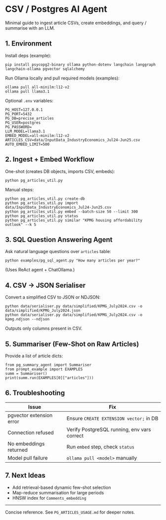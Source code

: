 # CSV / Postgres AI Agent

Minimal guide to ingest article CSVs, create embeddings, and query / summarise with an LLM.

## 1. Environment

Install deps (example):

```
pip install psycopg2-binary ollama python-dotenv langchain langgraph langchain-ollama pgvector sqlalchemy
```

Run Ollama locally and pull required models (examples):

```
ollama pull all-minilm:l12-v2
ollama pull llama3.1
```

Optional `.env` variables:

```
PG_HOST=127.0.0.1
PG_PORT=5432
PG_DB=precise_articles
PG_USER=postgres
PG_PASSWORD=
LLM_MODEL=llama3.1
EMBED_MODEL=all-minilm:l12-v2
ARTICLES_CSV=data/InputData_IndustryEconomics_Jul24-Jun25.csv
AUTO_EMBED_LIMIT=500
```

## 2. Ingest + Embed Workflow

One-shot (creates DB objects, imports CSV, embeds):

```
python pg_articles_util.py
```

Manual steps:

```
python pg_articles_util.py create-db
python pg_articles_util.py import data/InputData_IndustryEconomics_Jul24-Jun25.csv
python pg_articles_util.py embed --batch-size 50 --limit 300
python pg_articles_util.py status
python pg_articles_util.py similar "KPMG housing affordability outlook" --k 5
```

## 3. SQL Question Answering Agent

Ask natural language questions over `articles` table:

```
python examples/pg_sql_agent.py "How many articles per year?"
```

(Uses ReAct agent + ChatOllama.)

## 4. CSV -> JSON Serialiser

Convert a simplified CSV to JSON or NDJSON:

```
python data/serialiser.py data/simplified/KPMG_July2024.csv -o data/simplified/KPMG_July2024.json
python data/serialiser.py data/simplified/KPMG_July2024.csv -o kpmg.ndjson --ndjson
```

Outputs only columns present in CSV.

## 5. Summariser (Few-Shot on Raw Articles)

Provide a list of article dicts:

```
from pg_summary_agent import Summariser
from prompt_example import EXAMPLES
summ = Summariser()
print(summ.run(EXAMPLES[0]["articles"]))
```

## 6. Troubleshooting

| Issue                    | Fix                                         |
| ------------------------ | ------------------------------------------- |
| pgvector extension error | Ensure `CREATE EXTENSION vector;` in DB     |
| Connection refused       | Verify PostgreSQL running, env vars correct |
| No embeddings returned   | Run `embed` step, check `status`            |
| Model pull failure       | `ollama pull <model>` manually              |

## 7. Next Ideas

- Add retrieval-based dynamic few-shot selection
- Map-reduce summarisation for large periods
- HNSW index for `Comments_embedding`

---

Concise reference. See `PG_ARTICLES_USAGE.md` for deeper notes.
